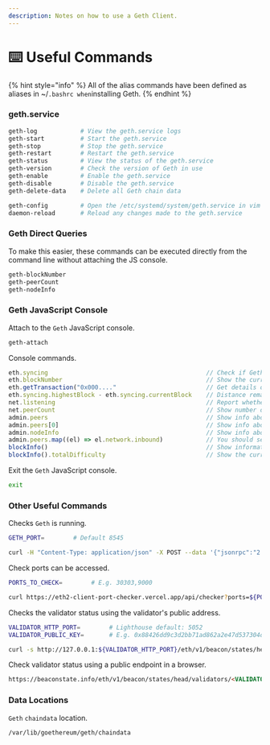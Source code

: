 ```yaml
---
description: Notes on how to use a Geth Client.
---
```


# ⌨️ Useful Commands

{% hint style="info" %}
All of the alias commands have been defined as aliases in \~/`.bashrc when`installing Geth.
{% endhint %}

### geth.service

```bash
geth-log            # View the geth.service logs
geth-start          # Start the geth.service
geth-stop           # Stop the geth.service
geth-restart        # Restart the geth.service
geth-status         # View the status of the geth.service
geth-version        # Check the version of Geth in use
geth-enable         # Enable the geth.service
geth-disable        # Disable the geth.service
geth-delete-data    # Delete all Geth chain data

geth-config         # Open the /etc/systemd/system/geth.service in vim
daemon-reload       # Reload any changes made to the geth.service
```

### Geth Direct Queries

To make this easier, these commands can be executed directly from the command line without attaching the JS console.

```bash
geth-blockNumber
geth-peerCount
geth-nodeInfo
```

### Geth JavaScript Console

Attach to the `Geth` JavaScript console.

```bash
geth-attach
```

Console commands.

```javascript
eth.syncing                                            // Check if Geth is syncing
eth.blockNumber                                        // Show the current block number
eth.getTransaction("0x000...."                         // Get details of a specific transaction
eth.syncing.highestBlock - eth.syncing.currentBlock    // Distance remaining to sync
net.listening                                          // Report whether the Geth node is listening for inbound requests
net.peerCount                                          // Show number of active peers
admin.peers                                            // Show info about all peers
admin.peers[0]                                         // Show info about specific peer
admin.nodeInfo                                         // Show info about your own node
admin.peers.map((el) => el.network.inbound)            // You should see both true and false values meaning that your node is discoverable in the P2P network. If you’re seeing only false, you probably did not publicly expose the TCP and UDP port
blockInfo()                                            // Show information about the current block
blockInfo().totalDifficulty                            // Show the current block total difficulty
```

Exit the `Geth` JavaScript console.

```bash
exit
```

### Other Useful Commands

Checks `Geth` is running.

```bash
GETH_PORT=        # Default 8545

curl -H "Content-Type: application/json" -X POST --data '{"jsonrpc":"2.0","method":"web3_clientVersion","params":[],"id":67}' http://localhost:${GETH_PORT}
```

Check ports can be accessed.

```bash
PORTS_TO_CHECK=        # E.g. 30303,9000

curl https://eth2-client-port-checker.vercel.app/api/checker?ports=${PORTS_TO_CHECK}
```

Checks the validator status using the validator's public address.

```bash
VALIDATOR_HTTP_PORT=        # Lighthouse default: 5052
VALIDATOR_PUBLIC_KEY=       # E.g. 0x88426dd9c3d2bb71ad862a2e47d537304de528e88f5164f6db6ec423f1f7ed24d050c27ae4df45b37d2a4931fc820edf

curl -s http://127.0.0.1:${VALIDATOR_HTTP_PORT}/eth/v1/beacon/states/head/validators/${VALIDATOR_PUBLIC_KEY} |jq
```

Check validator status using a public endpoint in a browser.

```html
https://beaconstate.info/eth/v1/beacon/states/head/validators/<VALIDATOR_PUBLIC_KEY>
```

### Data Locations

`Geth` `chaindata` location.

```
/var/lib/goethereum/geth/chaindata
```
